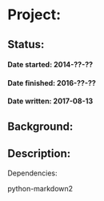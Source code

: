 Project:
===
Status:
-------

#### Date started: 2014-??-??
#### Date finished: 2016-??-??
#### Date written: 2017-08-13


Background:
---


Description:
---

Dependencies:

python-markdown2
